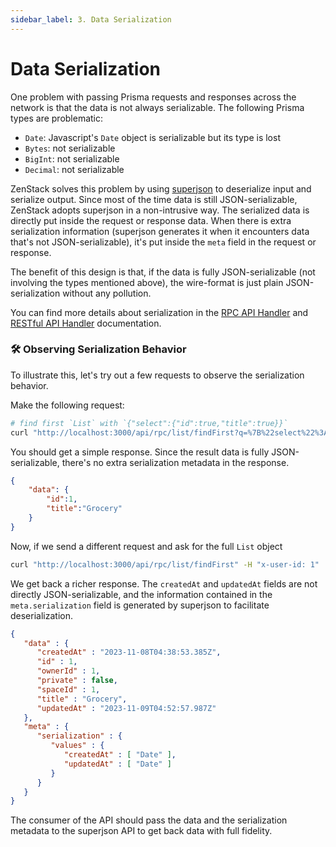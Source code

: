 ```yaml
---
sidebar_label: 3. Data Serialization
---
```


# Data Serialization

One problem with passing Prisma requests and responses across the network is that the data is not always serializable. The following Prisma types are problematic:

- `Date`: Javascript's `Date` object is serializable but its type is lost
- `Bytes`: not serializable
- `BigInt`: not serializable
- `Decimal`: not serializable

ZenStack solves this problem by using [superjson](https://github.com/blitz-js/superjson) to deserialize input and serialize output. Since most of the time data is still JSON-serializable, ZenStack adopts superjson in a non-intrusive way. The serialized data is directly put inside the request or response data. When there is extra serialization information (superjson generates it when it encounters data that's not JSON-serializable), it's put inside the `meta` field in the request or response.

The benefit of this design is that, if the data is fully JSON-serializable (not involving the types mentioned above), the wire-format is just plain JSON-serialization without any pollution.

You can find more details about serialization in the [RPC API Handler](/docs/reference/server-adapters/api-handlers/rpc#serialization) and [RESTful API Handler](/docs/reference/server-adapters/api-handlers/rest#serialization) documentation.

### 🛠️ Observing Serialization Behavior

To illustrate this, let's try out a few requests to observe the serialization behavior.

Make the following request:

```bash
# find first `List` with `{"select":{"id":true,"title":true}}`
curl "http://localhost:3000/api/rpc/list/findFirst?q=%7B%22select%22%3A%7B%22id%22%3Atrue%2C%22title%22%3Atrue%7D%7D" -H "x-user-id: 1"
```

You should get a simple response. Since the result data is fully JSON-serializable, there's no extra serialization metadata in the response.

```json
{
    "data": {
        "id":1,
        "title":"Grocery"
    }
}
```

Now, if we send a different request and ask for the full `List` object

```bash
curl "http://localhost:3000/api/rpc/list/findFirst" -H "x-user-id: 1"
```

We get back a richer response. The `createdAt` and `updatedAt` fields are not directly JSON-serializable, and the information contained in the `meta.serialization` field is generated by superjson to facilitate deserialization.

```json
{
   "data" : {
      "createdAt" : "2023-11-08T04:38:53.385Z",
      "id" : 1,
      "ownerId" : 1,
      "private" : false,
      "spaceId" : 1,
      "title" : "Grocery",
      "updatedAt" : "2023-11-09T04:52:57.987Z"
   },
   "meta" : {
      "serialization" : {
         "values" : {
            "createdAt" : [ "Date" ],
            "updatedAt" : [ "Date" ]
         }
      }
   }
}
```

The consumer of the API should pass the data and the serialization metadata to the superjson API to get back data with full fidelity.

